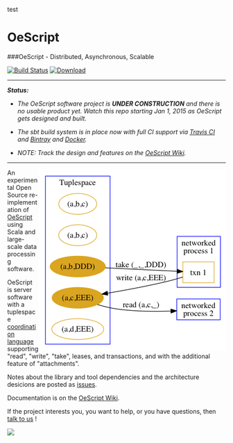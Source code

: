 test

OeScript
========

[decisions-blog]: https://github.com/navicore/OeScript/issues?q=label%3Ablog+ "Decisions Blog"
[oescript-wiki]: https://github.com/navicore/oescript/wiki  "OeScript Wiki"
[talk-to-us]: https://github.com/navicore/OeScript/wiki/Talk-to-Us "Talk to Us"
[travis-ci]: https://travis-ci.org/navicore/OeScript "Travis CI"
[bintray]: https://bintray.com/navicore/maven/ "Bintray"
[docker]: https://registry.hub.docker.com/repos/navicore/ "Docker Hub"

###OeScript - Distributed, Asynchronous, Scalable

[![Build Status](https://travis-ci.org/navicore/OeScript.svg?branch=master)](https://travis-ci.org/navicore/OeScript)
[ ![Download](https://api.bintray.com/packages/navicore/maven/oescript_http/images/download.svg) ](https://bintray.com/navicore/maven/oescript-http/_latestVersion)

***

**_Status:_**

* _The OeScript software project is **UNDER CONSTRUCTION** and there is no usable product yet.  Watch this repo starting Jan 1, 2015 as OeScript gets designed and built._

* _The sbt build system is in place now with full CI support via [Travis CI][travis-ci] and [Bintray][bintray] and [Docker][docker]._

* _NOTE: Track the design and features on the [OeScript Wiki][oescript-wiki]._

***

<img src="https://github.com/navicore/OeScript/blob/gh-pages/diagrams/out/space.png"
 alt="Tuplespace" title="Tuplespace" align="right" />
 
An experimental Open Source re-implementation of [OeScript](https://github.com/navicore/OeScript/wiki/About) using Scala and  large-scale data processing software.

OeScript is server software with a tuplespace [coordination language](http://en.wikipedia.org/wiki/Linda_(coordination_language)) supporting "read", "write", "take", leases, and transactions, and with the additional feature of "attachments".

Notes about the library and tool dependencies and the architecture desicions are posted as [issues][decisions-blog].

Documentation is on the [OeScript Wiki][oescript-wiki].

If the project interests you, you want to help, or you have questions, then [talk to us][talk-to-us] !

<a href='https://bintray.com/navicore/maven/oescript-core/view?source=watch' alt='Get automatic notifications about new "oescript-core" versions'><img src='https://www.bintray.com/docs/images/bintray_badge_color.png'></a>

